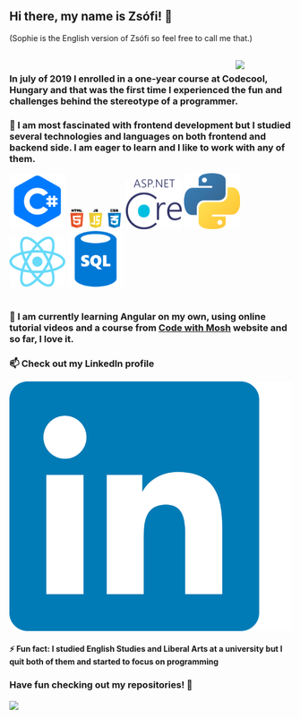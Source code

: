 ## Hi there, my name is Zsófi! 👋
<p>(Sophie is the English version of Zsófi so feel free to call me that.)</p>
<br/>
<img width="100" align="right" src="./images/code.png">

<h3>In july of 2019 I enrolled in a one-year course at Codecool, Hungary and that was the first time I experienced the fun and challenges behind the stereotype of a programmer.</h3>
<h3> 🌱 I am most fascinated with frontend development but I studied several technologies and languages on both frontend and backend side. I am eager to learn and I like to work with any of them.</h3>
<div>
<img width="100" src="./images/languages/csharp.png">
<img width="100" src="./images/languages/htmljscss.png">
<img width="100" src="./images/languages/netcore.png">
<img width="100" src="./images/languages/python.png">
<img width="100" src="./images/languages/react.png">
<img width="100" src="./images/languages/sql.png">
</div>
<br/>
<h3>🔭 I am currently learning Angular on my own, using online tutorial videos and a course from <a href="https://www.codewithmosh.com">Code with Mosh</a> website and so far, I love it.</h3>

<h3>📫 Check out my LinkedIn profile</h3>
<a href="https://www.linkedin.com/in/zsofia-szaniszlo-prog/"><img src="./images/linkedin.png"></a>
<h4>⚡ Fun fact: I studied English Studies and Liberal Arts at a university but I quit both of them and started to focus on programming</h4>

<h3>Have fun checking out my repositories! 👋 </h3>
<img align="center" width="100" src="./images/code.png">